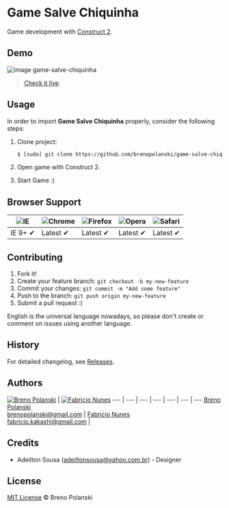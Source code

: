 # Game Salve Chiquinha

Game development with [Construct 2](https://www.scirra.com).

## Demo

![image game-salve-chiquinha](https://raw.github.com/brenopolanski/game-salve-chiquinha/gh-assets/game-salve-chiquinha.jpg)

> [Check it live](http://brenopolanski.github.io/game-salve-chiquinha/).

## Usage

In order to import **Game Salve Chiquinha** properly, consider the following steps:

1. Clone project:

    ```html
    $ [sudo] git clone https://github.com/brenopolanski/game-salve-chiquinha
    ```

2. Open game with Construct 2.

3. Start Game :)

## Browser Support

![IE](https://raw.github.com/alrra/browser-logos/master/internet-explorer/internet-explorer_48x48.png) | ![Chrome](https://raw.github.com/alrra/browser-logos/master/chrome/chrome_48x48.png) | ![Firefox](https://raw.github.com/alrra/browser-logos/master/firefox/firefox_48x48.png) | ![Opera](https://raw.github.com/alrra/browser-logos/master/opera/opera_48x48.png) | ![Safari](https://raw.github.com/alrra/browser-logos/master/safari/safari_48x48.png)
--- | --- | --- | --- | --- |
IE 9+ ✔ | Latest ✔ | Latest ✔ | Latest ✔ | Latest ✔ |

## Contributing

1. Fork it!
2. Create your feature branch: `git checkout -b my-new-feature`
3. Commit your changes: `git commit -m "Add some feature"`
4. Push to the branch: `git push origin my-new-feature`
5. Submit a pull request  :)

English is the universal language nowadays, so please don't create or comment on issues using another language.

## History

For detailed changelog, see [Releases](https://github.com/brenopolanski/game-salve-chiquinha/releases).

## Authors

[![Breno Polanski](https://avatars3.githubusercontent.com/u/1894191?s=70)](https://github.com/brenopolanski) | [![Fabricio Nunes](https://avatars2.githubusercontent.com/u/1708436?s=70)](https://github.com/fabriciozh)
--- | --- | --- | --- | --- | --- | ---
[Breno Polanski](https://github.com/brenopolanski)<br>brenopolanski@gmail.com | [Fabricio Nunes](https://github.com/fabriciozh)<br>fabricio.kakashi@gmail.com |

## Credits

* Adeilton Sousa (<adeiltonsousa@yahoo.com.br>) - Designer

## License

[MIT License](http://brenopolanski.mit-license.org/) © Breno Polanski
